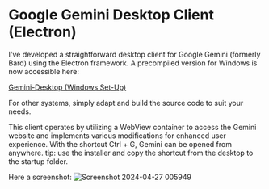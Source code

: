 # Google Gemini Desktop Client (Electron)
I've developed a straightforward desktop client for Google Gemini (formerly Bard) using the Electron framework.
A precompiled version for Windows is now accessible here:

[Gemini-Desktop (Windows Set-Up)](https://github.com/nekupaw/gemini-desktop/releases/download/releases/Gemini-Desktop.Setup.1.0.0.exe)

For other systems, simply adapt and build the source code to suit your needs.

This client operates by utilizing a WebView container to access the Gemini website and implements various modifications for enhanced user experience.
With the shortcut Ctrl + G, Gemini can be opened from anywhere.
tip: use the installer and copy the shortcut from the desktop to the startup folder.

Here a screenshot:
![Screenshot 2024-04-27 005949](https://github.com/nekupaw/gemini-desktop/assets/128070292/9277c77c-ccc5-440b-b902-a6358f1b3559)

